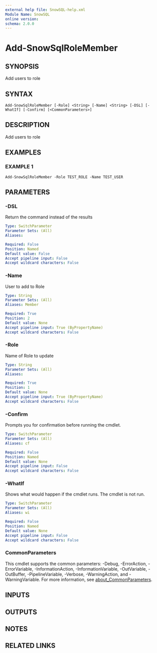 ```yaml
---
external help file: SnowSQL-help.xml
Module Name: SnowSQL
online version:
schema: 2.0.0
---
```


# Add-SnowSqlRoleMember

## SYNOPSIS
Add users to role

## SYNTAX

```
Add-SnowSqlRoleMember [-Role] <String> [-Name] <String> [-DSL] [-WhatIf] [-Confirm] [<CommonParameters>]
```

## DESCRIPTION
Add users to role

## EXAMPLES

### EXAMPLE 1
```
Add-SnowSqlRoleMember -Role TEST_ROLE -Name TEST_USER
```

## PARAMETERS

### -DSL
Return the command instead of the results

```yaml
Type: SwitchParameter
Parameter Sets: (All)
Aliases:

Required: False
Position: Named
Default value: False
Accept pipeline input: False
Accept wildcard characters: False
```

### -Name
User to add to Role

```yaml
Type: String
Parameter Sets: (All)
Aliases: Member

Required: True
Position: 2
Default value: None
Accept pipeline input: True (ByPropertyName)
Accept wildcard characters: False
```

### -Role
Name of Role to update

```yaml
Type: String
Parameter Sets: (All)
Aliases:

Required: True
Position: 1
Default value: None
Accept pipeline input: True (ByPropertyName)
Accept wildcard characters: False
```

### -Confirm
Prompts you for confirmation before running the cmdlet.

```yaml
Type: SwitchParameter
Parameter Sets: (All)
Aliases: cf

Required: False
Position: Named
Default value: None
Accept pipeline input: False
Accept wildcard characters: False
```

### -WhatIf
Shows what would happen if the cmdlet runs.
The cmdlet is not run.

```yaml
Type: SwitchParameter
Parameter Sets: (All)
Aliases: wi

Required: False
Position: Named
Default value: None
Accept pipeline input: False
Accept wildcard characters: False
```

### CommonParameters
This cmdlet supports the common parameters: -Debug, -ErrorAction, -ErrorVariable, -InformationAction, -InformationVariable, -OutVariable, -OutBuffer, -PipelineVariable, -Verbose, -WarningAction, and -WarningVariable. For more information, see [about_CommonParameters](http://go.microsoft.com/fwlink/?LinkID=113216).

## INPUTS

## OUTPUTS

## NOTES

## RELATED LINKS
